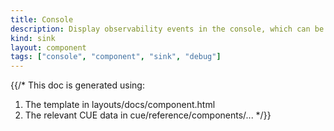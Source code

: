 ```yaml
---
title: Console
description: Display observability events in the console, which can be useful for debugging purposes
kind: sink
layout: component
tags: ["console", "component", "sink", "debug"]
---
```


{{/*
This doc is generated using:

1. The template in layouts/docs/component.html
2. The relevant CUE data in cue/reference/components/...
*/}}
